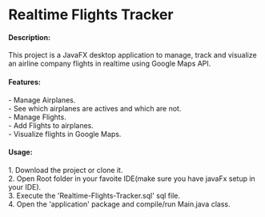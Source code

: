 <h1>Realtime Flights Tracker</h1>
<h4>Description:</h4>
This project is a JavaFX desktop application to manage, track and visualize an airline company flights in realtime using Google Maps API.
<h4>Features:</h4>
- Manage Airplanes.<br/>
- See which airplanes are actives and which are not.<br/>
- Manage Flights.<br/>
- Add Flights to airplanes.<br/>
- Visualize flights in Google Maps.
<h4>Usage:</h4>
1. Download the project or clone it.<br/>
2. Open Root folder in your favoite IDE(make sure you have javaFx setup in your IDE).<br/>
3. Execute the 'Realtime-Flights-Tracker.sql' sql file.<br/>
4. Open the 'application' package and compile/run Main.java class.

